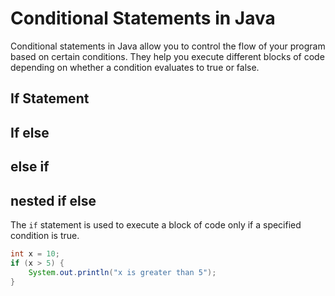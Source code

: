 # Conditional Statements in Java

Conditional statements in Java allow you to control the flow of your program based on certain conditions. They help you execute different blocks of code depending on whether a condition evaluates to true or false.

## If Statement

## If else

## else if

## nested if else

The `if` statement is used to execute a block of code only if a specified condition is true.

```java
int x = 10;
if (x > 5) {
    System.out.println("x is greater than 5");
}
```
